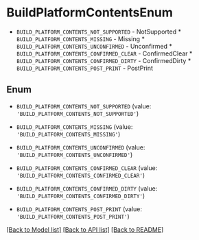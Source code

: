 # BuildPlatformContentsEnum

* `BUILD_PLATFORM_CONTENTS_NOT_SUPPORTED` - NotSupported * `BUILD_PLATFORM_CONTENTS_MISSING` - Missing * `BUILD_PLATFORM_CONTENTS_UNCONFIRMED` - Unconfirmed * `BUILD_PLATFORM_CONTENTS_CONFIRMED_CLEAR` - ConfirmedClear * `BUILD_PLATFORM_CONTENTS_CONFIRMED_DIRTY` - ConfirmedDirty * `BUILD_PLATFORM_CONTENTS_POST_PRINT` - PostPrint

## Enum

* `BUILD_PLATFORM_CONTENTS_NOT_SUPPORTED` (value: `'BUILD_PLATFORM_CONTENTS_NOT_SUPPORTED'`)

* `BUILD_PLATFORM_CONTENTS_MISSING` (value: `'BUILD_PLATFORM_CONTENTS_MISSING'`)

* `BUILD_PLATFORM_CONTENTS_UNCONFIRMED` (value: `'BUILD_PLATFORM_CONTENTS_UNCONFIRMED'`)

* `BUILD_PLATFORM_CONTENTS_CONFIRMED_CLEAR` (value: `'BUILD_PLATFORM_CONTENTS_CONFIRMED_CLEAR'`)

* `BUILD_PLATFORM_CONTENTS_CONFIRMED_DIRTY` (value: `'BUILD_PLATFORM_CONTENTS_CONFIRMED_DIRTY'`)

* `BUILD_PLATFORM_CONTENTS_POST_PRINT` (value: `'BUILD_PLATFORM_CONTENTS_POST_PRINT'`)

[[Back to Model list]](../README.md#documentation-for-models) [[Back to API list]](../README.md#documentation-for-api-endpoints) [[Back to README]](../README.md)


